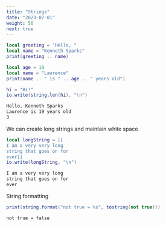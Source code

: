 ```yaml
---
title: "Strings"
date: "2023-07-01"
weight: 50
next: true
---
```


```lua
local greeting = "Hello, "
local name = "Kenneth Sparks"
print(greeting .. name)

local age = 19
local name = "Laurence"
print(name .. " is " .. age .. " years old")

hi = "Hi!"
io.write(string.len(hi), "\n")
```

```txt {.fs90 .output}
Hello, Kenneth Sparks
Laurence is 19 years old
3
```

We can create long strings and maintain white space

```lua
local longString = [[
I am a very very long
string that goes on for
ever]]
io.write(longString, "\n")
```

```txt {.fs90 .output}
I am a very very long
string that goes on for
ever
```

String formatting

```lua
print(string.format("not true = %s", tostring(not true)))
```

```txt {.fs90 .output}
not true = false
```
